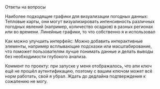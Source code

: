 Ответы на вопросы

Наиболее подходящие графики для визуализации погодных данных:
Тепловые карты, они могут визуализировать интенсивность различных погодных явлений (например, количество осадков) в разных регионах или во времени.
Линейные графики, то что собственно я и использовал

Как можно улучшить интерфейс:
Можно добавить интерактивные элементы, например всплывающие подсказки или масштабирование, что поможет пользователям лучше понимать данные и делать выводы без необходимости глубокого анализа.

Коммент по проекту: при запуске у меня отображалось, что апи ключ ещё не прошёл аутентификацию, поэтому с вашим ключом может всё норм работать, свой я убрал. Ждать до дедлайна подтверждения к сожалению не могу.